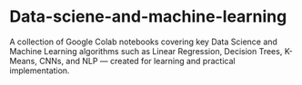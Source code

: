 # Data-sciene-and-machine-learning
A collection of Google Colab notebooks covering key Data Science and Machine Learning algorithms such as Linear Regression, Decision Trees, K-Means, CNNs, and NLP — created for learning and practical implementation.
